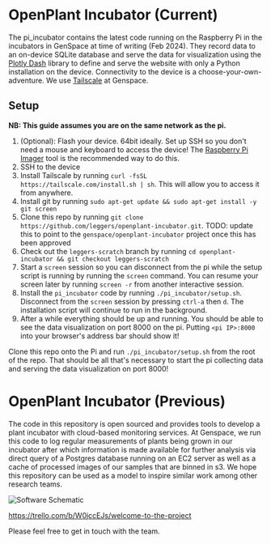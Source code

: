 # OpenPlant Incubator (Current)

The pi_incubator contains the latest code running on the Raspberry Pi in the incubators in GenSpace at time of writing (Feb 2024). They record data to an on-device SQLite database and serve the data for visualization using the [Plotly Dash](https://dash.plotly.com/) library to define and serve the website with only a Python installation on the device. Connectivity to the device is a choose-your-own-adventure. We use [Tailscale](https://tailscale.dev/) at Genspace.

## Setup

**NB: This guide assumes you are on the same network as the pi.**

1) (Optional): Flash your device. 64bit ideally. Set up SSH so you don't need a mouse and keyboard to access the device! The [Raspberry Pi Imager](https://www.raspberrypi.com/software/) tool is the recommended way to do this.
2) SSH to the device
3) Install Tailscale by running `curl -fsSL https://tailscale.com/install.sh | sh`. This will allow you to access it from anywhere.
4) Install git by running `sudo apt-get update && sudo apt-get install -y git screen`
5) Clone this repo by running `git clone https://github.com/leggers/openplant-incubator.git`. TODO: update this to point to the `genspace/openplant-incubator` project once this has been approved
6) Check out the `leggers-scratch` branch by running `cd openplant-incubator && git checkout leggers-scratch`
7) Start a `screen` session so you can disconnect from the pi while the setup script is running by running the `screen` command. You can resume your screen later by running `screen -r` from another interactive session.
8) Install the `pi_incubator` code by running `./pi_incubator/setup.sh`. Disconnect from the `screen` session by pressing `ctrl-a` then `d`. The installation script will continue to run in the background.
9) After a while everything should be up and running. You should be able to see the data visualization on port 8000 on the pi. Putting `<pi IP>:8000` into your browser's address bar should show it!

Clone this repo onto the Pi and run `./pi_incubator/setup.sh` from the root of the repo. That should be all that's necessary to start the pi collecting data and serving the data visualization on port 8000!

# OpenPlant Incubator (Previous)

The code in this repository is open sourced and provides tools to develop a plant incubator with cloud-based monitoring services. At Genspace, we run this code to log regular measurements of plants being grown in our incubator after which information is made available for further analysis via direct query of a Postgres database running on an EC2 server as well as a cache of processed images of our samples that are binned in s3. We hope this repository can be used as a model to inspire similar work among other research teams.

![Software Schematic](./software_schematic.png)

https://trello.com/b/W0jccEJs/welcome-to-the-project

Please feel free to get in touch with the team.
